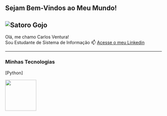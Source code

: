 ## Sejam Bem-Vindos ao Meu Mundo!

![Satoro Gojo](https://images4.alphacoders.com/133/1332281.jpeg)
------------------
Olá, me chamo Carlos Ventura!<br>
Sou Estudante de Sistema de Informação
📫 [Acesse o meu Linkedin](https://www.linkedin.com/in/carloseduardovs/)


-----

### Minhas Tecnologias 

[Python]

<img src="https://cdn.jsdelivr.net/gh/devicons/devicon@latest/icons/python/python-original.svg" width="100px"/>


<!--
**yhardscore/yhardscore** is a ✨ _special_ ✨ repository because its `README.md` (this file) appears on your GitHub profile.

Here are some ideas to get you started:

- 🔭 I’m currently working on ...
- 🌱 I’m currently learning ...
- 👯 I’m looking to collaborate on ...
- 🤔 I’m looking for help with ...
- 💬 Ask me about ...
- 📫 How to reach me: ...
- 😄 Pronouns: ...
- ⚡ Fun fact: ...
-->
